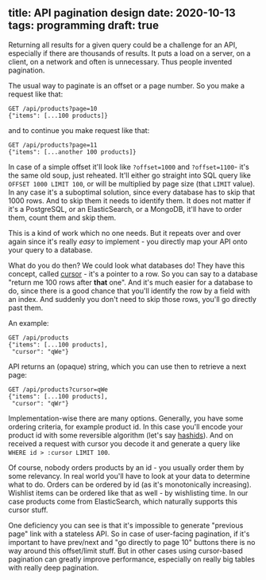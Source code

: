 title: API pagination design
date: 2020-10-13
tags: programming
draft: true
----

Returning all results for a given query could be a challenge for an API, especially if there are thousands of results. It puts a load on a server, on a client, on a network and often is unnecessary. Thus people invented pagination.

The usual way to paginate is an offset or a page number. So you make a request like that:

```
GET /api/products?page=10
{"items": [...100 products]}
```

and to continue you make request like that:

```
GET /api/products?page=11
{"items": [...another 100 products]}
```

In case of a simple offset it'll look like `?offset=1000` and `?offset=1100`- it's the same old soup, just reheated. It'll either go straight into SQL query like `OFFSET 1000 LIMIT 100`, or will be multiplied by page size (that `LIMIT` value). In any case it's a suboptimal solution, since every database has to skip that 1000 rows. And to skip them it needs to identify them. It does not matter if it's a PostgreSQL, or an ElasticSearch, or a MongoDB, it'll have to order them, count them and skip them.

This is a kind of work which no one needs. But it repeats over and over again since it's really *easy* to implement - you directly map your API onto your query to a database.

What do you do then? We could look what databases do! They have this concept, called [cursor](https://en.wikipedia.org/wiki/Cursor_(databases)) - it's a pointer to a row. So you can say to a database "return me 100 rows after **that** one". And it's much easier for a database to do, since there is a good chance that you'll identify the row by a field with an index. And suddenly you don't need to skip those rows, you'll go directly past them.

An example:

```
GET /api/products
{"items": [...100 products],
 "cursor": "qWe"}
```

API returns an (opaque) string, which you can use then to retrieve a next page:

```
GET /api/products?cursor=qWe
{"items": [...100 products],
 "cursor": "qWr"}
```

Implementation-wise there are many options. Generally, you have some ordering criteria, for example product id. In this case you'll encode your product id with some reversible algorithm (let's say [hashids](https://hashids.org/)). And on received a request with cursor you decode it and generate a query like `WHERE id > :cursor LIMIT 100`.

Of course, nobody orders products by an id - you usually order them by some relevancy. In real world you'll have to look at your data to determine what to do. Orders can be ordered by id (as it's monotonically increasing). Wishlist items can be ordered like that as well - by wishlisting time. In our case products come from ElasticSearch, which naturally supports this cursor stuff.

One deficiency you can see is that it's impossible to generate "previous page" link with a stateless API. So in case of user-facing pagination, if it's important to have prev/next and "go directly to page 10" buttons there is no way around this offset/limit stuff. But in other cases using cursor-based pagination can greatly improve performance, especially on really big tables with really deep pagination.
